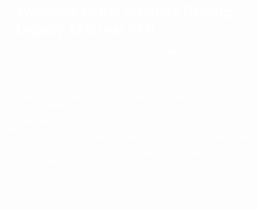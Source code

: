 <!DOCTYPE html>
<html lang="en">
<head>
    <meta charset="UTF-8">
    <meta name="viewport" content="width=device-width, initial-scale=1.0">
    <title>My API Documentation</title>
    <style>
        body {
            /* Set the background image */
            background-image: url('https://github.com/sinisterzombie/Ultimate-Driving-Legacy-External-API/raw/main/Background');
            background-size: cover; /* Cover the entire background */
            background-repeat: no-repeat; /* Prevent the image from repeating */
            background-position: center; /* Center the image */
            color: white; /* Text color for better contrast */
        }
        h1, h2, ul {
            margin: 20px; /* Add some spacing around the elements */
        }
    </style>
</head>
<body>
    <h1>Welcome to the Ultimate Driving Legacy External API!</h1>
    <p>This API serves as a storage solution for data related to the Ultimate Driving Legacy game.</p>

    <h2>Overview</h2>
    <p>The Ultimate Driving Legacy External API allows developers to interact with game data, providing endpoints to retrieve and store information efficiently. This API is built on Firebase and offers seamless integration for your projects.</p>

    <h2>Features</h2>
    <ul>
        <li><strong>Data Storage</strong>: Store and retrieve game-related data easily.</li>
        <li><strong>Endpoints</strong>: Access various endpoints for different data operations.</li>
    </ul>

    <img src="https://github.com/sinisterzombie/Ultimate-Driving-Legacy-External-API/raw/main/Image.webp" alt="Ultimate Driving Legacy" style="max-width: 100%; height: auto;">
</body>
</html>
